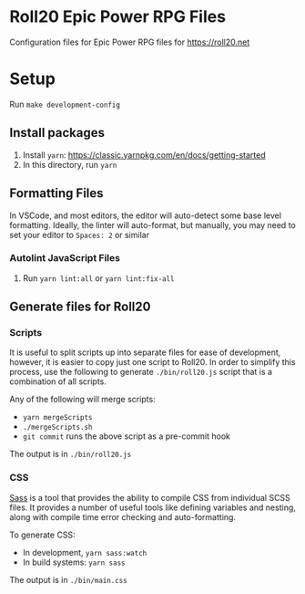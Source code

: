 # Roll20 Epic Power RPG Files

Configuration files for Epic Power RPG files for <https://roll20.net>

# Setup

Run `make development-config`

## Install packages

1. Install `yarn`: <https://classic.yarnpkg.com/en/docs/getting-started>
2. In this directory, run `yarn`

## Formatting Files

In VSCode, and most editors, the editor will auto-detect some base level formatting.
Ideally, the linter will auto-format, but manually, you may need to set your editor to
`Spaces: 2` or similar

### Autolint JavaScript Files

1. Run `yarn lint:all` or `yarn lint:fix-all`

## Generate files for Roll20

### Scripts

It is useful to split scripts up into separate files for ease of development, however,
it is easier to copy just one script to Roll20.
In order to simplify this process, use the following to generate `./bin/roll20.js` script
that is a combination of all scripts.

Any of the following will merge scripts:

* `yarn mergeScripts`
* `./mergeScripts.sh`
* `git commit` runs the above script as a pre-commit hook

The output is in `./bin/roll20.js`

### CSS

[Sass](https://sass-lang.com/guide) is a tool that provides the ability to compile CSS from individual
SCSS files.
It provides a number of useful tools like defining variables and nesting, along with
compile time error checking and auto-formatting.

To generate CSS:

* In development, `yarn sass:watch`
* In build systems: `yarn sass`

The output is in `./bin/main.css`
